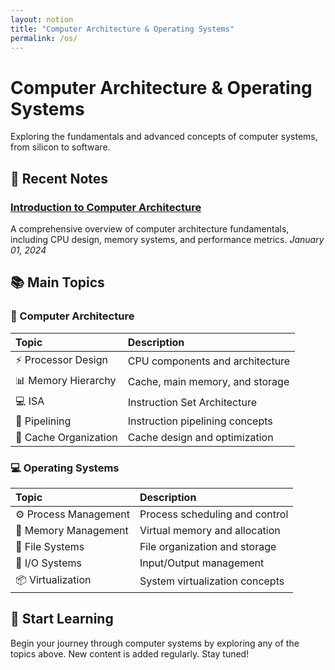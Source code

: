 ```yaml
---
layout: notion
title: "Computer Architecture & Operating Systems"
permalink: /os/
---
```


# Computer Architecture & Operating Systems

Exploring the fundamentals and advanced concepts of computer systems, from silicon to software.

## 📝 Recent Notes

### [Introduction to Computer Architecture](/os/_posts/Intro.md)
A comprehensive overview of computer architecture fundamentals, including CPU design, memory systems, and performance metrics.
*January 01, 2024*

## 📚 Main Topics

### 🔬 Computer Architecture
<div class="topic-table" markdown="1">

| Topic | Description |
|:------|:------------|
| ⚡ Processor Design | CPU components and architecture |
| 📊 Memory Hierarchy | Cache, main memory, and storage |
| 💻 ISA | Instruction Set Architecture |
| 🔄 Pipelining | Instruction pipelining concepts |
| 💾 Cache Organization | Cache design and optimization |

</div>

### 💻 Operating Systems
<div class="topic-table" markdown="1">

| Topic | Description |
|:------|:------------|
| ⚙️ Process Management | Process scheduling and control |
| 🧠 Memory Management | Virtual memory and allocation |
| 📁 File Systems | File organization and storage |
| 🔌 I/O Systems | Input/Output management |
| 📦 Virtualization | System virtualization concepts |

</div>

## 🚀 Start Learning
Begin your journey through computer systems by exploring any of the topics above.
New content is added regularly. Stay tuned!